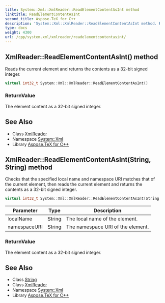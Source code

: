 ```yaml
---
title: System::Xml::XmlReader::ReadElementContentAsInt method
linktitle: ReadElementContentAsInt
second_title: Aspose.TeX for C++
description: 'System::Xml::XmlReader::ReadElementContentAsInt method. Reads the current element and returns the contents as a 32-bit signed integer in C++.'
type: docs
weight: 4300
url: /cpp/system.xml/xmlreader/readelementcontentasint/
---
```

## XmlReader::ReadElementContentAsInt() method


Reads the current element and returns the contents as a 32-bit signed integer.

```cpp
virtual int32_t System::Xml::XmlReader::ReadElementContentAsInt()
```


### ReturnValue

The element content as a 32-bit signed integer.

## See Also

* Class [XmlReader](../)
* Namespace [System::Xml](../../)
* Library [Aspose.TeX for C++](../../../)
## XmlReader::ReadElementContentAsInt(String, String) method


Checks that the specified local name and namespace URI matches that of the current element, then reads the current element and returns the contents as a 32-bit signed integer.

```cpp
virtual int32_t System::Xml::XmlReader::ReadElementContentAsInt(String localName, String namespaceURI)
```


| Parameter | Type | Description |
| --- | --- | --- |
| localName | String | The local name of the element. |
| namespaceURI | String | The namespace URI of the element. |

### ReturnValue

The element content as a 32-bit signed integer.

## See Also

* Class [String](../../../system/string/)
* Class [XmlReader](../)
* Namespace [System::Xml](../../)
* Library [Aspose.TeX for C++](../../../)
